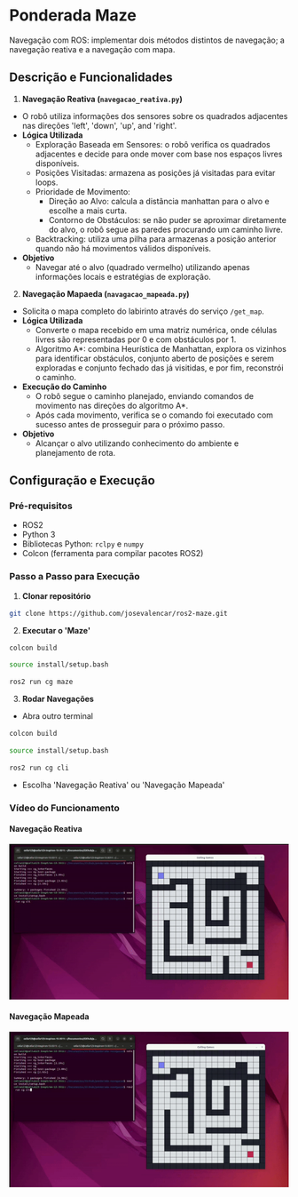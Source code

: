 # Ponderada Maze
Navegação com ROS: implementar dois métodos distintos de navegação; a navegação reativa e a navegação com mapa.

## Descrição e Funcionalidades
1. **Navegação Reativa (`navegacao_reativa.py`)**
- O robô utiliza informações dos sensores sobre os quadrados adjacentes nas direções 'left', 'down', 'up', and 'right'.
- **Lógica Utilizada**
    - Exploração Baseada em Sensores: o robô verifica os quadrados adjacentes e decide para onde mover com base nos espaços livres disponíveis. 
    - Posições Visitadas: armazena as posições já visitadas para evitar loops.
    - Prioridade de Movimento: 
        - Direção ao Alvo: calcula a distância manhattan para o alvo e escolhe a mais curta.
        - Contorno de Obstáculos: se não puder se aproximar diretamente do alvo, o robô segue as paredes procurando um caminho livre. 
    - Backtracking: utiliza uma pilha para armazenas a posição anterior quando não há movimentos válidos disponíveis. 
- **Objetivo**
    - Navegar até o alvo (quadrado vermelho) utilizando apenas informações locais e estratégias de exploração.

2. **Navegação Mapaeda (`navagacao_mapeada.py`)**
- Solicita o mapa completo do labirinto através do serviço `/get_map`.
- **Lógica Utilizada**
    - Converte o mapa recebido em uma matriz numérica, onde células livres são representadas por 0 e com obstáculos por 1.
    - Algoritmo A*: combina Heurística de Manhattan, explora os vizinhos para identificar obstáculos, conjunto aberto de posições e serem exploradas e conjunto fechado das já visitidas, e por fim, reconstrói o caminho.
- **Execução do Caminho**
    - O robô segue o caminho planejado, enviando comandos de movimento nas direções do algoritmo A*.
    - Após cada movimento, verifica se o comando foi executado com sucesso antes de prosseguir para o próximo passo.
- **Objetivo**
    - Alcançar o alvo utilizando conhecimento do ambiente e planejamento de rota.

## Configuração e Execução
### Pré-requisitos
- ROS2
- Python 3
- Bibliotecas Python: `rclpy` e `numpy`
- Colcon (ferramenta para compilar pacotes ROS2)

### Passo a Passo para Execução
1. **Clonar repositório**

```bash
git clone https://github.com/josevalencar/ros2-maze.git
```

2. **Executar o 'Maze'**

```bash
colcon build
```
```bash
source install/setup.bash
```
```bash
ros2 run cg maze
```

3. **Rodar Navegações**
- Abra outro terminal 
```bash
colcon build
```
```bash
source install/setup.bash
```
```bash
ros2 run cg cli
```
- Escolha 'Navegação Reativa' ou 'Navegação Mapeada'

### Vídeo do Funcionamento
#### Navegação Reativa
![Navegação Reativa](videos/nav_reativa.gif)
#### Navegação Mapeada
![Navegação Mapeada](videos/nav_mapeada.gif)
